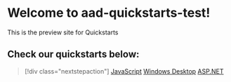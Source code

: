 # Welcome to aad-quickstarts-test!

This is the preview site for Quickstarts

## Check our quickstarts below:

> [!div class="nextstepaction"]
> [JavaScript](quickstarts/active-directory-javascriptspa.md)
> [Windows Desktop](quickstarts/active-directory-windesktop.md)
> [ASP.NET](quickstarts/active-directory-aspnetwebapp.md)
